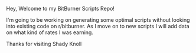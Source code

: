 Hey,
	Welcome to my BitBurner Scripts Repo!

I'm going to be working on generating some optimal scripts without looking into existing code on r/bitburner.
As I move on to new scripts I will add data on what kind of rates I was earning.

Thanks for visiting
	Shady Knoll
